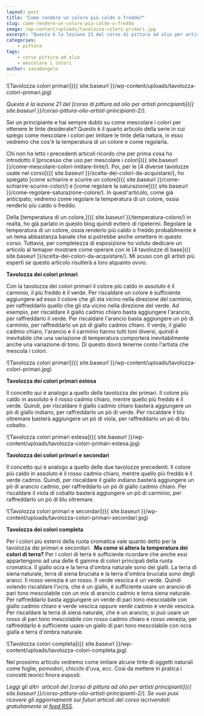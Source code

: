 ```yaml
---
layout: post
title: "Come rendere un colore più caldo o freddo?"
slug: come-rendere-un-colore-piu-caldo-o-freddo
image: /wp-content/uploads/tavolozza-colori-primari.jpg
excerpt: "Questa è la lezione 21 del corso di pittura ad olio per artisti principianti. Sei un principiante e hai sempre dubbi su come mescolare i colori per"
categories:
    - pittura
tags:
    - corso pittura ad olio
    - mescolare i colori
author: sasadangelo
---
```


![Tavolozza colori primari]({{ site.baseurl }}/wp-content/uploads/tavolozza-colori-primari.jpg)

_Questa è la lezione 21 del [corso di pittura ad olio per artisti principianti]({{ site.baseurl }}/corso-pittura-olio-artisti-principianti-2/)._

Sei un principiante e hai sempre dubbi su come mescolare i colori per ottenere le tinte desiderate? Questo è il quarto articolo della serie in cui spiego come mescolare i colori per imitare le tinte della natura, in esso vedremo che cos'è la temperatura di un colore e come regolarla.

Chi non ha letto i precedenti articoli ricordo che per prima cosa ho introdotto il [processo che uso per mescolare i colori]({{ site.baseurl }}/come-mescolare-colori-imitare-tinte/). Poi, per le [4 diverse tavolozze usate nel corso]({{ site.baseurl }}/scelta-dei-colori-da-acquistare/), ho spiegato [come schiarire e scurire un colore]({{ site.baseurl }}/come-schiarire-scurire-colori/) e [come regolare la saturazione]({{ site.baseurl }}/come-regolare-saturazione-colore/). In quest'articolo, come già anticipato, vedremo come regolare la temperatura di un colore, ossia renderlo più caldo o freddo.

Della [temperatura di un colore,]({{ site.baseurl }}/temperatura-colore/) in realtà, ho già parlato in questo blog quindi eviterò di ripetermi. Regolare la temperatura di un colore, ossia renderlo più caldo o freddo probabilmente è un tema abbastanza banale che si potrebbe anche omettere in questo corso. Tuttavia, per completezza di esposizione ho voluto dedicare un articolo al temaper mostrare come operare con le [4 tavolozze di base]({{ site.baseurl }}/scelta-dei-colori-da-acquistare/). Mi scuso con gli artisti più esperti se questo articolo risulterà a loro alquanto ovvio.

**Tavolozza dei colori primari**

Con la tavolozza dei colori primari il colore più caldo in assoluto è il carminio, il più freddo è il verde. Per riscaldare un colore è sufficiente aggiungere ad esso il colore che gli sta vicino nella direzione del carminio, per raffreddarlo quello che gli sta vicino nella direzione del verde. Ad esempio, per riscaldare il giallo cadmio chiaro basta aggiungere l'arancio, per raffreddarlo il verde. Per riscaldare l'arancio basta aggiungere un pò di carminio, per raffreddarlo un pò di giallo cadmio chiaro. Il verde, il giallo cadmio chiaro, l'arancio e il carminio hanno tutti toni diversi, quindi è inevitabile che una variazione di temperatura comporterà inevitabilmente anche una variazione di tono. Di questo dovrà tenerne conto l'artista che mescola i colori.

![Tavolozza colori primari]({{ site.baseurl }}/wp-content/uploads/tavolozza-colori-primari.jpg)

**Tavolozza dei colori primari estesa**

Il concetto qui è analogo a quello della tavolozza dei primari. Il colore più caldo in assoluto è il rosso cadmio chiaro, mentre quello più freddo è il verde. Quindi, per riscaldare il giallo cadmio chiaro basterà aggiungere un pò di giallo indiano, per raffreddarlo un pò di verde. Per riscaldare il blu oltremare basterà aggiungere un pò di viola, per raffreddarlo un pò di blu cobalto.

![Tavolozza colori primari estesa]({{ site.baseurl }}/wp-content/uploads/tavolozza-colori-primari-estesa.jpg)

**Tavolozza dei colori primari e secondari**

Il concetto qui è analogo a quello delle due tavolozze precedenti. Il colore più caldo in assoluto è il rosso cadmio chiaro, mentre quello più freddo è il verde cadmio. Quindi, per riscaldare il giallo indiano basterà aggiungere un pò di arancio cadmio, per raffreddarlo un pò di giallo cadmio chiaro. Per riscaldare il viola di cobalto basterà aggiungere un pò di carminio, per raffreddarlo un pò di blu oltremare.

![Tavolozza colori primari e secondari]({{ site.baseurl }}/wp-content/uploads/tavolozza-colori-primari-secondari.jpg)

**Tavolozza dei colori completa**

Per i colori più esterni della ruota cromatica vale quanto detto per la tavolozza dei primari e secondari.  **Ma come si altera la temperatura dei colori di terra?** Per i colori di terra è sufficiente ricordare che anche essi appartengono ad una delle 6 gamme di colori principali della ruota cromatica. Il giallo ocra e la terra d'ombra naturale sono dei gialli. La terra di siena naturale, terra di siena bruciata e la terra d'ombra bruciata sono degli aranci. Il rosso venezia è un rosso. Il verde vescica è un verde. Quindi volendo riscaldare l'ocra, che è un giallo, è sufficiente usare un arancio di pari tono mescolabile con un mix di arancio cadmio e terra siena naturale. Per raffreddarlo basta aggiungere un verde di pari tono mescolabile con giallo cadmio chiaro e verde vescica oppure verde cadmio e verde vescica. Per riscaldare la terra di siena naturale, che è un arancio, si può usare un rosso di pari tono mescolabile con rosso cadmio chiaro e rosso venezia, per raffreddarlo è sufficiente usare un giallo di pari tono mescolabile con ocra gialla e terra d'ombra naturale.

![Tavolozza colori completa]({{ site.baseurl }}/wp-content/uploads/tavolozza-colori-completa.jpg)

Nel prossimo articolo vedremo come imitare alcune tinte di oggetti naturali come foglie, pomodori, chicchi d'uva, ecc. Così da mettere in pratica i concetti teorici finora esposti.

_Leggi gli altri  articoli del [corso di pittura ad olio per artisti principianti]({{ site.baseurl }}/corso-pittura-olio-artisti-principianti-2/). Se vuoi puoi ricevere gli aggiornamenti sui futuri articoli del corso iscrivendoti gratuitamente ai [feed RSS](http://feeds2.feedburner.com/DisegnoPittura)._

